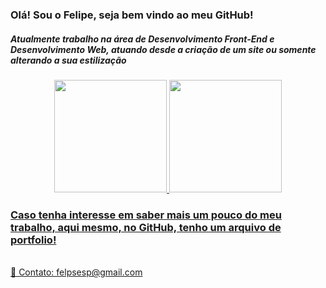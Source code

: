 <div align="left">
 	<h3>Olá! Sou o Felipe, seja bem vindo ao meu GitHub!</h3>
	<h5>Atualmente trabalho na área de Desenvolvimento Front-End e Desenvolvimento Web, atuando desde a criação de um site ou somente alterando a sua estilização</h5>
<border-bottom: 1px solid #000>
</border>
</div>
<div align="left">
	<img src="">
</div>
<div align="center">
 	<a href="https://github.com/FelipEspessoto">
 	<img height="180em" src="https://github-readme-stats.vercel.app/api?username=felipespessoto&show_icons=true&theme=dark&include_all_commits=true&count_private=true"/>
 	<img height="180em" src="https://github-readme-stats.vercel.app/api/top-langs/?username=felipespessoto&layout=compact&langs_count=7&theme=dark"/>
</div>
<div align="">
  	<h3>Caso tenha interesse em saber mais um pouco do meu trabalho, aqui mesmo, no GitHub, tenho um arquivo de portfolio!</h3>
</div>
<br>
📧 Contato: felpsesp@gmail.com
